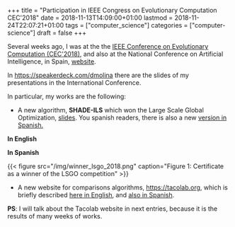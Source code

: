 +++
title = "Participation in IEEE Congress on Evolutionary Computation CEC'2018"
date = 2018-11-13T14:09:00+01:00
lastmod = 2018-11-24T22:07:21+01:00
tags = ["computer_science"]
categories = ["computer-science"]
draft = false
+++

Several weeks ago, I was at the the [IEEE Conference on Evolutionary Computation
(CEC'2018)](http://www.ecomp.poli.br/~wcci2018/), and also at the National Conference on Artificial Intelligence,
in Spain, [website](https://sci2s.ugr.es/caepia18/inicio.html).

In <https://speakerdeck.com/dmolina> there are the slides of my
presentations in the International Conference.

In particular, my works are the following:

-   A new algorithm, **SHADE-ILS** which won the Large Scale Global Optimization,
    [slides](https://speakerdeck.com/dmolina/shade-with-iterative-local-search-for-large-scale-global-optimization). You spanish readers, there is also a new [version in Spanish.](https://speakerdeck.com/dmolina/shade-con-una-busqueda-local-iterativa-para-optimizacion-continua-de-alta-dimensionalidad)

**In English**
<script async class="speakerdeck-embed"
data-id="22192a5760234cb8984632450bec1b42" data-ratio="1.33333333333333"
src="//speakerdeck.com/assets/embed.js"></script>

**In Spanish**
<script async class="speakerdeck-embed"
data-id="91646e938fd34096b1613126a1828101" data-ratio="1.33333333333333"
src="//speakerdeck.com/assets/embed.js"></script>

{{< figure src="/img/winner_lsgo_2018.png" caption="Figure 1: Certificate as a winner of the LSGO competition" >}}

-   A new website for comparisons algorithms, <https://tacolab.org>, which is briefly
    described [here in English](https://speakerdeck.com/dmolina/taco-toolkit-for-automatic-comparison-optimizers-for-lsgo), and [also in Spanish](http://slides.tacolab.org/).

**PS**: I will talk about the Tacolab website in next entries, because it is the
results of many weeks of works.
